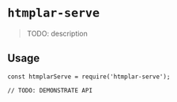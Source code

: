 # `htmplar-serve`

> TODO: description

## Usage

```
const htmplarServe = require('htmplar-serve');

// TODO: DEMONSTRATE API
```
